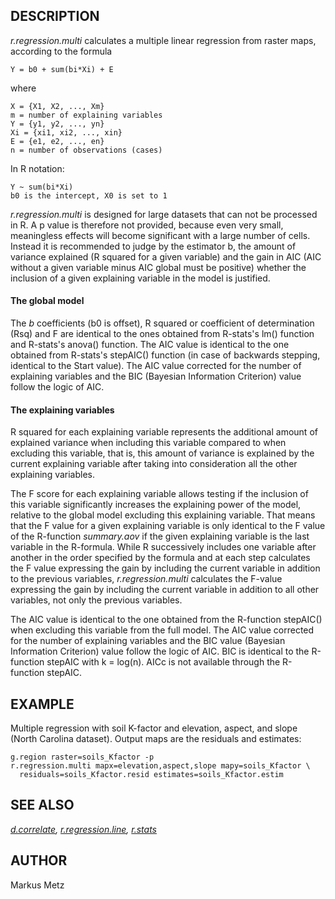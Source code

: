## DESCRIPTION

*r.regression.multi* calculates a multiple linear regression from raster
maps, according to the formula

```shell
Y = b0 + sum(bi*Xi) + E
```

where

```shell
X = {X1, X2, ..., Xm}
m = number of explaining variables
Y = {y1, y2, ..., yn}
Xi = {xi1, xi2, ..., xin}
E = {e1, e2, ..., en}
n = number of observations (cases)
```

In R notation:

```shell
Y ~ sum(bi*Xi)
b0 is the intercept, X0 is set to 1
```

*r.regression.multi* is designed for large datasets that can not be
processed in R. A p value is therefore not provided, because even very
small, meaningless effects will become significant with a large number
of cells. Instead it is recommended to judge by the estimator b, the
amount of variance explained (R squared for a given variable) and the
gain in AIC (AIC without a given variable minus AIC global must be
positive) whether the inclusion of a given explaining variable in the
model is justified.

#### The global model

The *b* coefficients (b0 is offset), R squared or coefficient of
determination (Rsq) and F are identical to the ones obtained from
R-stats's lm() function and R-stats's anova() function. The AIC value is
identical to the one obtained from R-stats's stepAIC() function (in case
of backwards stepping, identical to the Start value). The AIC value
corrected for the number of explaining variables and the BIC (Bayesian
Information Criterion) value follow the logic of AIC.

#### The explaining variables

R squared for each explaining variable represents the additional amount
of explained variance when including this variable compared to when
excluding this variable, that is, this amount of variance is explained
by the current explaining variable after taking into consideration all
the other explaining variables.

The F score for each explaining variable allows testing if the inclusion
of this variable significantly increases the explaining power of the
model, relative to the global model excluding this explaining variable.
That means that the F value for a given explaining variable is only
identical to the F value of the R-function *summary.aov* if the given
explaining variable is the last variable in the R-formula. While R
successively includes one variable after another in the order specified
by the formula and at each step calculates the F value expressing the
gain by including the current variable in addition to the previous
variables, *r.regression.multi* calculates the F-value expressing the
gain by including the current variable in addition to all other
variables, not only the previous variables.

The AIC value is identical to the one obtained from the R-function
stepAIC() when excluding this variable from the full model. The AIC
value corrected for the number of explaining variables and the BIC value
(Bayesian Information Criterion) value follow the logic of AIC. BIC is
identical to the R-function stepAIC with k = log(n). AICc is not
available through the R-function stepAIC.

## EXAMPLE

Multiple regression with soil K-factor and elevation, aspect, and slope
(North Carolina dataset). Output maps are the residuals and estimates:

```shell
g.region raster=soils_Kfactor -p
r.regression.multi mapx=elevation,aspect,slope mapy=soils_Kfactor \
  residuals=soils_Kfactor.resid estimates=soils_Kfactor.estim
```

## SEE ALSO

*[d.correlate](d.correlate.md),
[r.regression.line](r.regression.line.md), [r.stats](r.stats.md)*

## AUTHOR

Markus Metz
